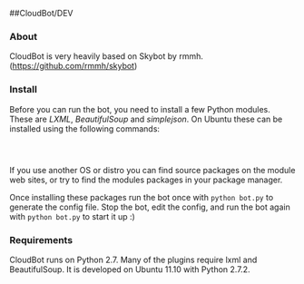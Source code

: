 ##CloudBot/DEV

### About
CloudBot is very heavily based on Skybot by rmmh. (https://github.com/rmmh/skybot)

### Install
Before you can run the bot, you need to install a few Python modules. These are *LXML*, *BeautifulSoup* and *simplejson*.  On Ubuntu these can be installed using the following commands:

```sudo apt-get install python-lxml
```

```sudo apt-get install python-beautifulsoup
```

```sudo apt-get install python-simplejson
```

If you use another OS or distro you can find source packages on the module web sites, or try to find the modules packages in your package manager.

Once installing these packages run the bot once with ```python bot.py``` to generate the config file. Stop the bot, edit the config, and run the bot again with ```python bot.py``` to start it up :)

### Requirements
CloudBot runs on Python 2.7. Many of the plugins require lxml and BeautifulSoup. It is developed on Ubuntu 11.10 with Python 2.7.2.
